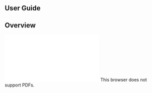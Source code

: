 ## User Guide

## Overview

<object data="overview.pdf" type="application/pdf" width="800px">
    <embed src="overview.pdf">
        This browser does not support PDFs.
    </embed>
</object>
